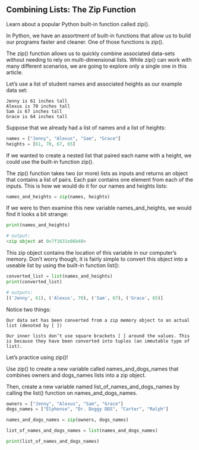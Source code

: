 ## Combining Lists: The Zip Function

Learn about a popular Python built-in function called zip().

In Python, we have an assortment of built-in functions that allow us to build our programs faster and cleaner. One of those functions is zip().

The zip() function allows us to quickly combine associated data-sets without needing to rely on multi-dimensional lists. While zip() can work with many different scenarios, we are going to explore only a single one in this article.

Let’s use a list of student names and associated heights as our example data set:

    Jenny is 61 inches tall
    Alexus is 70 inches tall
    Sam is 67 inches tall
    Grace is 64 inches tall

Suppose that we already had a list of names and a list of heights:

```py
names = ["Jenny", "Alexus", "Sam", "Grace"]
heights = [61, 70, 67, 65]
```

If we wanted to create a nested list that paired each name with a height, we could use the built-in function zip().

The zip() function takes two (or more) lists as inputs and returns an object that contains a list of pairs. Each pair contains one element from each of the inputs. This is how we would do it for our names and heights lists:

```py
names_and_heights = zip(names, heights)
```

If we were to then examine this new variable names_and_heights, we would find it looks a bit strange:

```py
print(names_and_heights)

# output:
<zip object at 0x7f1631e86b48>
```

This zip object contains the location of this variable in our computer’s memory. Don’t worry though, it is fairly simple to convert this object into a useable list by using the built-in function list():

```py
converted_list = list(names_and_heights)
print(converted_list)

# outputs:
[('Jenny', 61), ('Alexus', 70), ('Sam', 67), ('Grace', 65)]
```

Notice two things:

    Our data set has been converted from a zip memory object to an actual list (denoted by [ ])

    Our inner lists don’t use square brackets [ ] around the values. This is because they have been converted into tuples (an immutable type of list).

Let’s practice using zip()!

Use zip() to create a new variable called names_and_dogs_names that combines owners and dogs_names lists into a zip object.

Then, create a new variable named list_of_names_and_dogs_names by calling the list() function on names_and_dogs_names.

```py
owners = ["Jenny", "Alexus", "Sam", "Grace"]
dogs_names = ["Elphonse", "Dr. Doggy DDS", "Carter", "Ralph"]

names_and_dogs_names = zip(owners, dogs_names)

list_of_names_and_dogs_names = list(names_and_dogs_names)

print(list_of_names_and_dogs_names)
```
